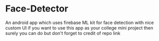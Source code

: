 # Face-Detector
An android app which uses firebase ML kit for face detection with nice custom UI 
if you want to use this app as your college mini project then surely you can do but don't forget to credit of repo link 
